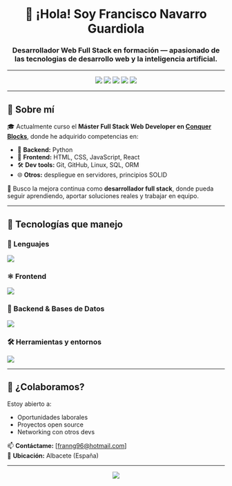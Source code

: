 <h1 align="center">👋 ¡Hola! Soy Francisco Navarro Guardiola</h1>
<h3 align="center">Desarrollador Web Full Stack en formación — apasionado de las tecnologias de desarrollo web y la inteligencia artificial.</h3>

---

<p align="center">
  <img src="https://img.shields.io/badge/Code-Python-blue?style=for-the-badge&logo=python&logoColor=white"/>
  <img src="https://img.shields.io/badge/Frontend-React%20%7C%20Vue%20%7C%20Angular-orange?style=for-the-badge&logo=react"/>
  <img src="https://img.shields.io/badge/Backend-Django%20%7C%20Node%20%7C%20Java%20%7C%20Go%20%7C%20Rust-green?style=for-the-badge&logo=django"/>
  <img src="https://img.shields.io/badge/Database-SQL%20%7C%20ORM-lightgrey?style=for-the-badge&logo=mysql"/>
  <img src="https://img.shields.io/badge/Tools-Git%20%7C%20Linux%20%7C%20Docker-black?style=for-the-badge&logo=git"/>
</p>

---

## 🧠 Sobre mí

🎓 Actualmente curso el **Máster Full Stack Web Developer en [Conquer Blocks](https://conquerblocks.com/)**, donde he adquirido competencias en:

- 🔧 **Backend:** Python
- 🎨 **Frontend:** HTML, CSS, JavaScript, React
- 🛠️ **Dev tools:** Git, GitHub, Linux, SQL, ORM
- 🌐 **Otros:** despliegue en servidores, principios SOLID

📍 Busco la mejora continua como **desarrollador full stack**, donde pueda seguir aprendiendo, aportar soluciones reales y trabajar en equipo.

---

## 🚀 Tecnologías que manejo

### 🧩 Lenguajes

<p>
  <img src="https://skillicons.dev/icons?i=python,js,html,css" />
</p>

### ⚛️ Frontend

<p>
  <img src="https://skillicons.dev/icons?i=react" />
</p>

### 🔗 Backend & Bases de Datos

<p>
  <img src="https://skillicons.dev/icons?i=django,mysql,postgres" />
</p>

### 🛠️ Herramientas y entornos

<p>
  <img src="https://skillicons.dev/icons?i=git,github,linux,vscode" />
</p>

---

## 🤝 ¿Colaboramos?

Estoy abierto a:

- Oportunidades laborales
- Proyectos open source
- Networking con otros devs

📫 **Contáctame:** [franng96@hotmail.com]  
📍 **Ubicación:** Albacete (España)

---

<p align="center">
  <img src="https://capsule-render.vercel.app/api?type=waving&color=gradient&height=100&section=footer"/>
</p>
